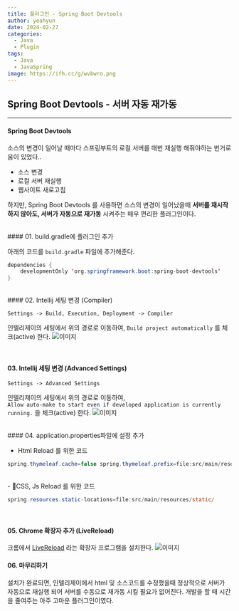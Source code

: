 ```yaml
---
title: 플러그인 - Spring Boot Devtools
author: yeahyun
date: 2024-02-27
categories:
  - Java
  - Plugin
tags:
  - Java
  - JavaSpring
image: https://ifh.cc/g/wvbwro.png
---
```

## Spring Boot Devtools - 서버 자동 재가동
---
#### Spring Boot Devtools

소스의 변경이 일어날 때마다 스프링부트의 로컬 서버를 매번 재실행 해줘야하는 번거로움이 있었다..

- 소스 변경
- 로컬 서버 재실행
- 웹사이트 새로고침

하지만, Spring Boot Devtools 를 사용하면 소스의 변경이 일어났을때 **서버를 재시작하지 않아도, 서버가 자동으로 재가동** 시켜주는 매우 편리한 플러그인이다.

<BR>
#### 01. build.gradle에 플러그인 추가

아래의 코드를 `build.gradle` 파일에 추가해준다.
```java
dependencies {  
    developmentOnly 'org.springframework.boot:spring-boot-devtools'
}
```

<br>
#### 02. Intellij 세팅 변경 (Compiler)

`Settings -> Build, Execution, Deployment -> Compiler`

인텔리제이의 세팅에서 위의 경로로 이동하여, `Build project automatically` 를 체크(active) 한다.
![이미지](https://ifh.cc/g/fQ5wgJ.png)

<BR>

#### 03. Intellij 세팅 변경 (Advanced Settings)

`Settings -> Advanced Settings`

인텔리제이의 세팅에서 위의 경로로 이동하여,   
`Allow auto-make to start even if developed application is currently running.`
을 체크(active) 한다.
![이미지](https://ifh.cc/g/m1LPoj.png)

<br>
#### 04. application.properties파일에 설정 추가

- Html Reload 를 위한 코드

```java
spring.thymeleaf.cache=false spring.thymeleaf.prefix=file:src/main/resources/templates/
```
<br>
- CSS, Js Reload 를 위한 코드

```java
spring.resources.static-locations=file:src/main/resources/static/
```


<br>

#### 05. Chrome 확장자 추가 (LiveReload)

크롬에서 [LiveReload](https://chromewebstore.google.com/detail/livereload/jnihajbhpnppcggbcgedagnkighmdlei) 라는 확장자 프로그램을 설치한다.
![이미지](https://ifh.cc/g/8K7kWp.png)


#### 06. 마무리하기

설치가 완료되면, 인텔리제이에서 html 및 소스코드를 수정했을때 정상적으로 서버가 자동으로 재실행 되어 서버를 수동으로 재가동 시킬 필요가 없어진다. 개발을 할 때 시간을 줄여주는 아주 고마운 플러그인이였다. 